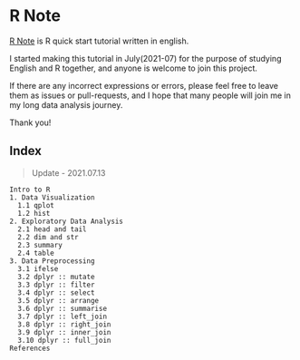 # R Note

[R Note](https://sw-song.github.io/rbook/) is R quick start tutorial written in english.

I started making this tutorial in July(2021-07) for the purpose of studying English and R together, and anyone is welcome to join this project.

If there are any incorrect expressions or errors, please feel free to leave them as issues or pull-requests, and I hope that many people will join me in my long data analysis journey.

Thank you!

## Index

> Update - 2021.07.13

    Intro to R
    1. Data Visualization
      1.1 qplot
      1.2 hist
    2. Exploratory Data Analysis
      2.1 head and tail
      2.2 dim and str
      2.3 summary
      2.4 table
    3. Data Preprocessing
      3.1 ifelse
      3.2 dplyr :: mutate
      3.3 dplyr :: filter
      3.4 dplyr :: select
      3.5 dplyr :: arrange
      3.6 dplyr :: summarise
      3.7 dplyr :: left_join
      3.8 dplyr :: right_join
      3.9 dplyr :: inner_join
      3.10 dplyr :: full_join
    References
